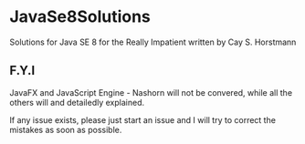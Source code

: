 # JavaSe8Solutions
Solutions for Java SE 8 for the Really Impatient written by Cay S. Horstmann

## F.Y.I

JavaFX and JavaScript Engine - Nashorn will not be convered, while all the others will and detailedly explained. 

If any issue exists, please just start an issue and I will try to correct the mistakes as soon as possible. 
